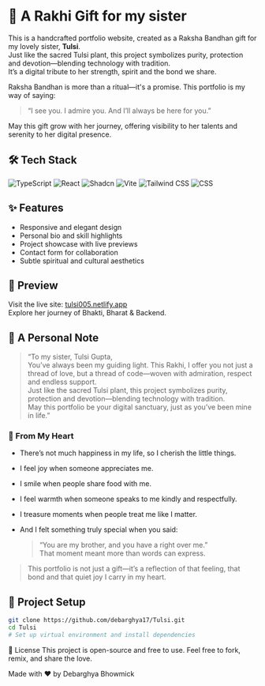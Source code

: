 # 🌸 A Rakhi Gift for my sister

This is a handcrafted portfolio website, created as a Raksha Bandhan gift for my lovely sister, **Tulsi**.  
Just like the sacred Tulsi plant, this project symbolizes purity, protection and devotion—blending technology with tradition.  
It’s a digital tribute to her strength, spirit and the bond we share.

Raksha Bandhan is more than a ritual—it's a promise. This portfolio is my way of saying:  
> “I see you. I admire you. And I’ll always be here for you.”

May this gift grow with her journey, offering visibility to her talents and serenity to her digital presence.

## 🛠️ Tech Stack

![TypeScript](https://img.shields.io/badge/TypeScript-3178C6?style=for-the-badge&logo=typescript&logoColor=white)
![React](https://img.shields.io/badge/React.js-20232A?style=for-the-badge&logo=react&logoColor=61DAFB)
![Shadcn](https://img.shields.io/badge/Shadcn-000000?style=for-the-badge&logo=vercel&logoColor=white)
![Vite](https://img.shields.io/badge/Vite-646CFF?style=for-the-badge&logo=vite&logoColor=white)
![Tailwind CSS](https://img.shields.io/badge/TailwindCSS-38B2AC?style=for-the-badge&logo=tailwindcss&logoColor=white)
![CSS](https://img.shields.io/badge/CSS-1572B6?style=for-the-badge&logo=css3&logoColor=white)

## ✨ Features

- Responsive and elegant design  
- Personal bio and skill highlights  
- Project showcase with live previews  
- Contact form for collaboration  
- Subtle spiritual and cultural aesthetics

## 📸 Preview

Visit the live site: [tulsi005.netlify.app](https://tulsi005.netlify.app/)  
Explore her journey of Bhakti, Bharat & Backend.

## 💌 A Personal Note

> “To my sister, Tulsi Gupta,  
> You’ve always been my guiding light. This Rakhi, I offer you not just a thread of love, but a thread of code—woven with admiration, respect and endless support.  
> Just like the sacred Tulsi plant, this project symbolizes purity, protection and devotion—blending technology with tradition.  
> May this portfolio be your digital sanctuary, just as you’ve been mine in life.”

### 🌿 From My Heart

- There’s not much happiness in my life, so I cherish the little things.
- I feel joy when someone appreciates me.
- I smile when people share food with me.
- I feel warmth when someone speaks to me kindly and respectfully.
- I treasure moments when people treat me like I matter.
- And I felt something truly special when you said:
  
  > “You are my brother, and you have a right over me.”  
  That moment meant more than words can express.

> This portfolio is not just a gift—it’s a reflection of that feeling, that bond and that quiet joy I carry in my heart.

## 📂 Project Setup

```bash
git clone https://github.com/debarghya17/Tulsi.git
cd Tulsi
# Set up virtual environment and install dependencies
```

📜 License
This project is open-source and free to use. Feel free to fork, remix, and share the love.

Made with ❤️ by Debarghya Bhowmick
